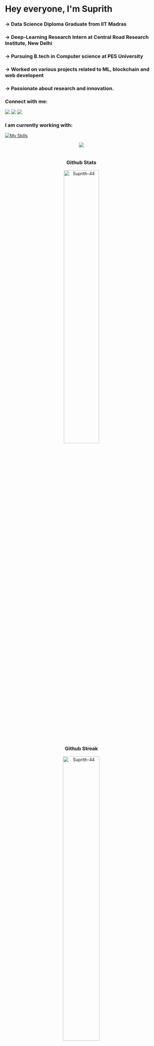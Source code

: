 # Hey everyone, I'm Suprith 
### -> Data Science Diploma Graduate from IIT Madras
### -> Deep-Learning Research Intern at Central Road Research Institute, New Delhi
### -> Pursuing B.tech in Computer science at PES University
### -> Worked on various projects related to ML, blockchain and web developent 
### -> Passionate about research and innovation.

<h3 align="left">Connect with me:</h3>

[![](https://img.shields.io/badge/Gmail-D14836?style=for-the-badge&logo=gmail&logoColor=white)](mailto:supriths4804@gmail.com)
[![](https://img.shields.io/badge/linkedin-%231E77B5.svg?&style=for-the-badge&logo=linkedin)](https://www.linkedin.com/in/suprith-s44/)
[![](https://img.shields.io/badge/Instagram-E4405F?style=for-the-badge&logo=instagram&logoColor=white)](https://instagram.com/suprithhhh)
<br>

<h3 align="left">I am currently working with:</h3>

[![My Skills](https://skillicons.dev/icons?i=py,c,cpp,html,css,tailwind,js,react,nextjs,vite,go,postman,mongodb,mysql,figma,matlab,md,wordpress,netlify,vercel,kali,linux,ubuntu,flask,blender,git&theme=dark&perline=13)](https://github.com/siri-n-shetty)

<div align="center">
<img src="https://komarev.com/ghpvc/?username=Suprith-44&&style=flat-square" align="center" />
</div> 

#

<h3 align="center">Github Stats</h3>
<div align="center">
  <img width="48%" src="https://github-readme-stats.vercel.app/api?username=Suprith-44&border_radius=10&theme=dracula" alt="Suprith-44" /> 
</div>
<h3 align="center">Github Streak</h3>
<div align="center">
  <img width="49%" src="https://github-readme-streak-stats.herokuapp.com?user=Suprith-44&theme=dracula&border_radius=10&fire=DD2727" alt="Suprith-44" />
</div>  

![footer](https://user-images.githubusercontent.com/10498744/210157572-1fca0242-8af2-46a6-bfa3-666ffd40ebde.svg)

#



<!--
**Suprith-44/Suprith-44** is a ✨ _special_ ✨ repository because its `README.md` (this file) appears on your GitHub profile.

Here are some ideas to get you started:

- 🔭 I’m currently working on ...
- 🌱 I’m currently learning ...
- 👯 I’m looking to collaborate on ...
- 🤔 I’m looking for help with ...
- 💬 Ask me about ...
- 📫 How to reach me: ...
- 😄 Pronouns: ...
- ⚡ Fun fact: ...
-->
